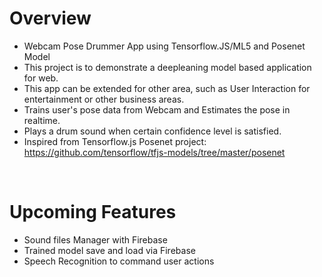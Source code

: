 # Overview
- Webcam Pose Drummer App using Tensorflow.JS/ML5 and Posenet Model
- This project is to demonstrate a deepleaning model based application for web.
- This app can be extended for other area, such as User Interaction for entertainment or other business areas.
- Trains user's pose data from Webcam and Estimates the pose in realtime.
- Plays a drum sound when certain confidence level is satisfied.
- Inspired from Tensorflow.js Posenet project: https://github.com/tensorflow/tfjs-models/tree/master/posenet

<br>

# Upcoming Features
- Sound files Manager with Firebase
- Trained model save and load via Firebase
- Speech Recognition to command user actions
